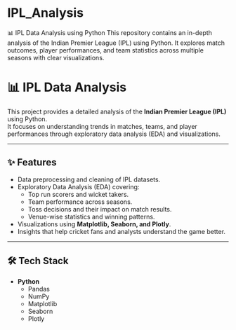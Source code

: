 # IPL_Analysis
📊 IPL Data Analysis using Python    This repository contains an in-depth analysis of the Indian Premier League (IPL) using Python.   It explores match outcomes, player performances, and team statistics across multiple seasons with clear visualizations.  
# 📊 IPL Data Analysis

This project provides a detailed analysis of the **Indian Premier League (IPL)** using Python.  
It focuses on understanding trends in matches, teams, and player performances through exploratory data analysis (EDA) and visualizations.  

---

## ✨ Features
- Data preprocessing and cleaning of IPL datasets.
- Exploratory Data Analysis (EDA) covering:
  - Top run scorers and wicket takers.
  - Team performance across seasons.
  - Toss decisions and their impact on match results.
  - Venue-wise statistics and winning patterns.
- Visualizations using **Matplotlib, Seaborn, and Plotly**.
- Insights that help cricket fans and analysts understand the game better.

---

## 🛠️ Tech Stack
- **Python**
  - Pandas
  - NumPy
  - Matplotlib
  - Seaborn
  - Plotly
  
